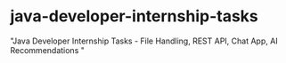 # java-developer-internship-tasks
"Java Developer Internship Tasks - File Handling, REST API, Chat App, AI Recommendations "
